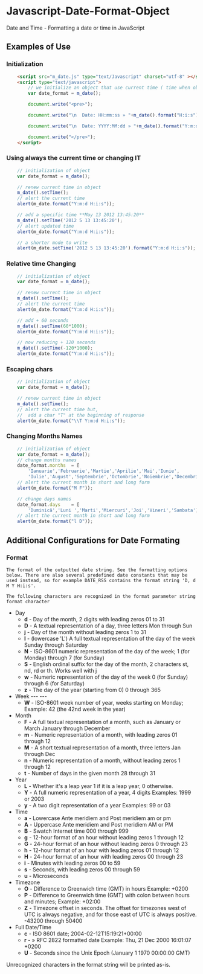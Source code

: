 Javascript-Date-Format-Object
=============================

Date and Time - Formatting a date or time in JavaScript

Examples of Use
---------------

### Initialization

```html
	<script src="m_date.js" type="text/Javascript" charset="utf-8" ></script>
	<script type="text/javascript">
		// we initialize an object that use current time ( time when object m_date was created )
		var date_format	= m_date();

		document.write("<pre>");

		document.write("\n	Date: HH:mm:ss » "+m_date().format("H:i:s"));

		document.write("\n	Date: YYYY:MM:dd » "+m_date().format("Y:m:d"));

		document.write("</pre>");
	</script>
```

### Using always the current time or changing IT

```js
	// initialization of object
	var date_format	= m_date();

	// renew current time in object
	m_date().setTime();
	// alert the current time
	alert(m_date.format("Y:m:d H:i:s"));

	// add a specific time **May 13 2012 13:45:20**
	m_date().setTime('2012 5 13 13:45:20');
	// alert updated time
	alert(m_date.format("Y:m:d H:i:s"));

	// a shorter mode to write
	alert(m_date.setTime('2012 5 13 13:45:20').format("Y:m:d H:i:s"));
```

### Relative time Changing

```js
	// initialization of object
	var date_format	= m_date();

	// renew current time in object
	m_date().setTime();
	// alert the current time
	alert(m_date.format("Y:m:d H:i:s"));

	// add + 60 seconds
	m_date().setTime(60*1000);
	alert(m_date.format("Y:m:d H:i:s"));

	// now reducing + 120 seconds
	m_date().setTime(-120*1000);
	alert(m_date.format("Y:m:d H:i:s"));
```

### Escaping chars

```js
	// initialization of object
	var date_format	= m_date();

	// renew current time in object
	m_date().setTime();
	// alert the current time but,
	//	add a char "T" at the beginning of response
	alert(m_date.format("\\T Y:m:d H:i:s"));

```

### Changing Months Names

```js
	// initialization of object
	var date_format	= m_date();
	// change months names
	date_format.months	= [
		'Ianuarie','Februarie','Martie','Aprilie','Mai','Iunie',
		'Iulie','August','Septembrie','Octombrie','Noiembrie','Decembrie'];
	// alert the current month in short and long form
	alert(m_date.format("M F"));

	// change days names
	date_format.days	= [
		'Duminică','Luni ','Marti','Miercuri','Joi','Vineri','Sambata'];
	// alert the current month in short and long form
	alert(m_date.format("l D"));

```

Additional Configurations for Date Formating
--------------------------------------------

### Format

`The format of the outputted date string. See the formatting options below. There are also several predefined date constants that may be used instead, so for example DATE_RSS contains the format string 'D, d M Y H:i:s'.`

``The following characters are recognized in the format parameter string format character``
+ Day
	* **d** -	Day of the month, 2 digits with leading zeros 	01 to 31
	* **D** -	A textual representation of a day, three letters 	Mon through Sun
	* **j** -	Day of the month without leading zeros 	1 to 31
	* **l** -	(lowercase 'L') 	A full textual representation of the day of the week 	Sunday through Saturday
	* **N** -	ISO-8601 numeric representation of the day of the week;	1 (for Monday) through 7 (for Sunday)
	* **S** -	English ordinal suffix for the day of the month, 2 characters 	st, nd, rd or th. Works well with j
	* **w** -	Numeric representation of the day of the week 	0 (for Sunday) through 6 (for Saturday)
	* **z** -	The day of the year (starting from 0) 	0 through 365 
+ Week 	--- 	---
	* **W** -	ISO-8601 week number of year, weeks starting on Monday; 	Example: 42 (the 42nd week in the year)
+ Month
	* **F** -	A full textual representation of a month, such as January or March 	January through December
	* **m** -	Numeric representation of a month, with leading zeros 	01 through 12
	* **M** -	A short textual representation of a month, three letters 	Jan through Dec
	* **n** -	Numeric representation of a month, without leading zeros 	1 through 12
	* **t** -	Number of days in the given month 	28 through 31
+ Year
	* **L** -	Whether it's a leap year 	1 if it is a leap year, 0 otherwise.
	* **Y** -	A full numeric representation of a year, 4 digits 	Examples: 1999 or 2003
	* **y** -	A two digit representation of a year 	Examples: 99 or 03
+ Time
	* **a** -	Lowercase Ante meridiem and Post meridiem 	am or pm
	* **A** -	Uppercase Ante meridiem and Post meridiem 	AM or PM
	* **B** -	Swatch Internet time 	000 through 999
	* **g** -	12-hour format of an hour without leading zeros 	1 through 12
	* **G** -	24-hour format of an hour without leading zeros 	0 through 23
	* **h** -	12-hour format of an hour with leading zeros 	01 through 12
	* **H** -	24-hour format of an hour with leading zeros 	00 through 23
	* **i** -	Minutes with leading zeros 	00 to 59
	* **s** -	Seconds, with leading zeros 	00 through 59
	* **u** -	Microseconds
+ Timezone
	* **O** -	Difference to Greenwich time (GMT) in hours 	Example: +0200
	* **P** -	Difference to Greenwich time (GMT) with colon between hours and minutes; 	Example: +02:00
	* **Z** -	Timezone offset in seconds. The offset for timezones west of UTC is always negative, and for those east of UTC is always positive. 	-43200 through 50400
+ Full Date/Time
	* **c** -	ISO 8601 date; 	2004-02-12T15:19:21+00:00
	* **r** -	» RFC 2822 formatted date 	Example: Thu, 21 Dec 2000 16:01:07 +0200
	* **U** -	Seconds since the Unix Epoch (January 1 1970 00:00:00 GMT)

Unrecognized characters in the format string will be printed as-is.



